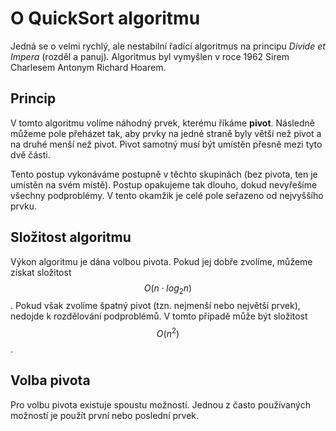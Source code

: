 # O QuickSort algoritmu

Jedná se o velmi rychlý, ale nestabilní řadící algoritmus na principu *Divide et Impera* (rozděl a panuj). 
Algoritmus byl vymyšlen v roce 1962 Sirem Charlesem Antonym Richard Hoarem.

## Princip

V tomto algoritmu volíme náhodný prvek, kterému říkáme **pivot**. Následně můžeme pole přeházet tak, 
aby prvky na jedné straně byly větší než pivot a na druhé menší než pivot.
Pivot samotný musí být umístěn přesně mezi tyto dvě části.

Tento postup vykonáváme postupně v těchto skupinách (bez pivota, ten je umístěn na svém místě). 
Postup opakujeme tak dlouho, dokud nevyřešíme všechny podproblémy. V tento okamžik je celé pole seřazeno od nejvyššího prvku.

## Složitost algoritmu

Výkon algoritmu je dána volbou pivota. Pokud jej dobře zvolíme, můžeme získat složitost $$ O(n \cdot log_{2}n) $$.
Pokud však zvolíme špatný pivot (tzn. nejmenší nebo největší prvek), nedojde k rozdělování podproblémů. 
V tomto případě může být složitost $$ O(n^2) $$.

## Volba pivota

Pro volbu pivota existuje spoustu možností. Jednou z často používaných možností je použít první nebo poslední prvek.